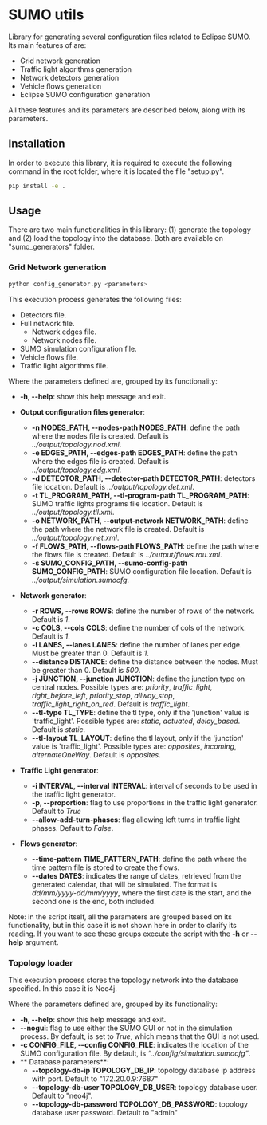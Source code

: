 # SUMO utils
Library for generating several configuration files related to Eclipse SUMO. Its main features of are:
- Grid network generation
- Traffic light algorithms generation
- Network detectors generation
- Vehicle flows generation
- Eclipse SUMO configuration generation

All these features and its parameters are described below, along with its parameters.

## Installation
In order to execute this library, it is required to execute the following command in the root folder, 
where it is located the file "setup.py".

```sh
pip install -e .
```

## Usage
There are two main functionalities in this library: (1) generate the topology and (2) load the topology into the 
database. Both are available on "sumo_generators" folder.

### Grid Network generation 
```sh
python config_generator.py <parameters>
```

This execution process generates the following files:
- Detectors file.
- Full network file.
    - Network edges file.
    - Network nodes file.
- SUMO simulation configuration file.
- Vehicle flows file.
- Traffic light algorithms file.

Where the parameters defined are, grouped by its functionality:

-  **-h, --help**: show this help message and exit.

- **Output configuration files generator**:
    - **-n NODES_PATH, --nodes-path NODES_PATH**: define the path where the nodes file is created. Default is 
      *../output/topology.nod.xml*. 
    - **-e EDGES_PATH, --edges-path EDGES_PATH**: define the path where the edges file is created. Default is 
      *../output/topology.edg.xml*.
    - **-d DETECTOR_PATH, --detector-path DETECTOR_PATH**: detectors file location. Default is 
      *../output/topology.det.xml*.
    - **-t TL_PROGRAM_PATH, --tl-program-path TL_PROGRAM_PATH**: SUMO traffic lights programs file location. Default is 
      *../output/topology.tll.xml*.
    - **-o NETWORK_PATH, --output-network NETWORK_PATH**: define the path where the network file is created. Default is 
      *../output/topology.net.xml*.
    - **-f FLOWS_PATH, --flows-path FLOWS_PATH**: define the path where the flows file is created. Default is 
      *../output/flows.rou.xml*.
    - **-s SUMO_CONFIG_PATH, --sumo-config-path SUMO_CONFIG_PATH**: SUMO configuration file location. Default is
      *../output/simulation.sumocfg*.
- **Network generator**:
    - **-r ROWS, --rows ROWS**: define the number of rows of the network. Default is *1*.
    - **-c COLS, --cols COLS**: define the number of cols of the network. Default is *1*.
    - **-l LANES, --lanes LANES**: define the number of lanes per edge. Must be greater than 0. Default is *1*.
    - **--distance DISTANCE**: define the distance between the nodes. Must be greater than 0. Default is *500*. 
    - **-j JUNCTION, --junction JUNCTION**: define the junction type on central nodes. Possible types are: *priority*, 
      *traffic_light*, *right_before_left*, *priority_stop*, *allway_stop*, *traffic_light_right_on_red*.
      Default is *traffic_light*.
    - **--tl-type TL_TYPE**: define the tl type, only if the 'junction' value is 'traffic_light'. 
      Possible types are: *static*, *actuated*, *delay_based*. Default is *static*. 
    - **--tl-layout TL_LAYOUT**: define the tl layout, only if the 'junction' value is 'traffic_light'. Possible types 
      are: *opposites*, *incoming*, *alternateOneWay*. Default is *opposites*.

- **Traffic Light generator**:
  - **-i INTERVAL, --interval INTERVAL**: interval of seconds to be used in the traffic light generator. 
  - **-p, --proportion**: flag to use proportions in the traffic light generator. Default to *True*
  - **--allow-add-turn-phases**: flag allowing left turns in traffic light phases. Default to *False*.  
    
- **Flows generator**:
  - **--time-pattern TIME_PATTERN_PATH**: define the path where the time pattern file is stored to create the flows.
  - **--dates DATES**: indicates the range of dates, retrieved from the generated calendar, that will be simulated. 
  The format is *dd/mm/yyyy-dd/mm/yyyy*, where the first date is the start, and the second one is the end, both included.
  
Note: in the script itself, all the parameters are grouped based on its functionality, but in this case
it is not shown here in order to clarify its reading. If you want to see these groups execute the script 
with the **-h** or **--help** argument.

### Topology loader
This execution process stores the topology network into the database specified. In this case it is Neo4j.

Where the parameters defined are, grouped by its functionality:

- **-h, --help**: show this help message and exit.
- **--nogui**: flag to use either the SUMO GUI or not in the simulation process. By default, is set to *True*, which 
  means that the GUI is not used.
- **-c CONFIG_FILE, -–config CONFIG_FILE**: indicates the location of the SUMO configuration file. By default, is 
  *“../config/simulation.sumocfg”*. 
- ** Database parameters**:
  - **--topology-db-ip TOPOLOGY_DB_IP**: topology database ip address with port. Default to "172.20.0.9:7687"
  - **--topology-db-user TOPOLOGY_DB_USER**: topology database user. Default to "neo4j".
  - **--topology-db-password TOPOLOGY_DB_PASSWORD**: topology database user password. Default to "admin"

